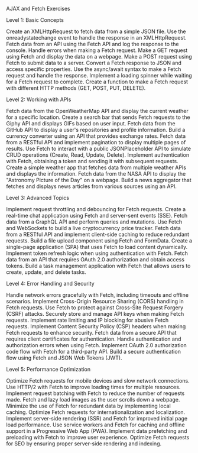 AJAX and Fetch Exercises

Level 1: Basic Concepts

Create an XMLHttpRequest to fetch data from a simple JSON file.
Use the onreadystatechange event to handle the response in an XMLHttpRequest.
Fetch data from an API using the Fetch API and log the response to the console.
Handle errors when making a Fetch request.
Make a GET request using Fetch and display the data on a webpage.
Make a POST request using Fetch to submit data to a server.
Convert a Fetch response to JSON and access specific properties.
Use the async/await syntax to make a Fetch request and handle the response.
Implement a loading spinner while waiting for a Fetch request to complete.
Create a function to make a Fetch request with different HTTP methods (GET, POST, PUT, DELETE).

Level 2: Working with APIs

Fetch data from the OpenWeatherMap API and display the current weather for a specific location.
Create a search bar that sends Fetch requests to the Giphy API and displays GIFs based on user input.
Fetch data from the GitHub API to display a user's repositories and profile information.
Build a currency converter using an API that provides exchange rates.
Fetch data from a RESTful API and implement pagination to display multiple pages of results.
Use Fetch to interact with a public JSONPlaceholder API to simulate CRUD operations (Create, Read, Update, Delete).
Implement authentication with Fetch, obtaining a token and sending it with subsequent requests.
Create a simple weather app that fetches data from multiple weather APIs and displays the information.
Fetch data from the NASA API to display the "Astronomy Picture of the Day" on a webpage.
Build a news aggregator that fetches and displays news articles from various sources using an API.

Level 3: Advanced Topics

Implement request throttling and debouncing for Fetch requests.
Create a real-time chat application using Fetch and server-sent events (SSE).
Fetch data from a GraphQL API and perform queries and mutations.
Use Fetch and WebSockets to build a live cryptocurrency price tracker.
Fetch data from a RESTful API and implement client-side caching to reduce redundant requests.
Build a file upload component using Fetch and FormData.
Create a single-page application (SPA) that uses Fetch to load content dynamically.
Implement token refresh logic when using authentication with Fetch.
Fetch data from an API that requires OAuth 2.0 authorization and obtain access tokens.
Build a task management application with Fetch that allows users to create, update, and delete tasks.

Level 4: Error Handling and Security

Handle network errors gracefully with Fetch, including timeouts and offline scenarios.
Implement Cross-Origin Resource Sharing (CORS) handling in Fetch requests.
Use Fetch to protect against Cross-Site Request Forgery (CSRF) attacks.
Securely store and manage API keys when making Fetch requests.
Implement rate limiting and IP blocking for abusive Fetch requests.
Implement Content Security Policy (CSP) headers when making Fetch requests to enhance security.
Fetch data from a secure API that requires client certificates for authentication.
Handle authentication and authorization errors when using Fetch.
Implement OAuth 2.0 authorization code flow with Fetch for a third-party API.
Build a secure authentication flow using Fetch and JSON Web Tokens (JWT).

Level 5: Performance Optimization

Optimize Fetch requests for mobile devices and slow network connections.
Use HTTP/2 with Fetch to improve loading times for multiple resources.
Implement request batching with Fetch to reduce the number of requests made.
Fetch and lazy load images as the user scrolls down a webpage.
Minimize the use of Fetch for redundant data by implementing local caching.
Optimize Fetch requests for internationalization and localization.
Implement server-side rendering (SSR) and Fetch for improved initial page load performance.
Use service workers and Fetch for caching and offline support in a Progressive Web App (PWA).
Implement data prefetching and preloading with Fetch to improve user experience.
Optimize Fetch requests for SEO by ensuring proper server-side rendering and indexing.
